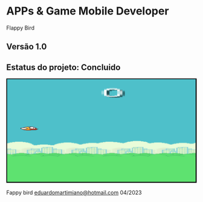 # APPs & Game Mobile Developer
  Flappy Bird

## Versão 1.0

## Estatus do projeto: Concluido



![](https://github.com/edumartimi/jogo-bom-2/blob/main/jogo.png)



Fappy bird                  <eduardomartimiano@hotmail.com>                                      04/2023
